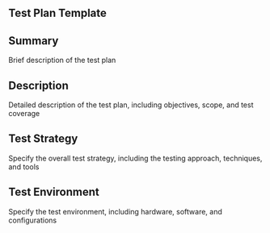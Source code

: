 ## Test Plan Template

## Summary

Brief description of the test plan

## Description

Detailed description of the test plan, including objectives, scope, and test coverage

## Test Strategy

Specify the overall test strategy, including the testing approach, techniques, and tools

## Test Environment

Specify the test environment, including hardware, software, and configurations
